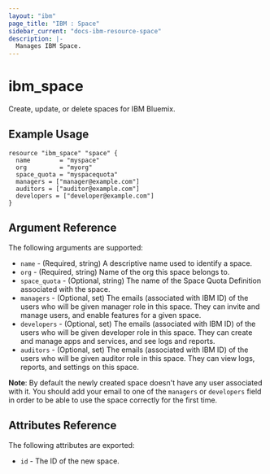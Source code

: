 ```yaml
---
layout: "ibm"
page_title: "IBM : Space"
sidebar_current: "docs-ibm-resource-space"
description: |-
  Manages IBM Space.
---
```


# ibm\_space

Create, update, or delete spaces for IBM Bluemix.

## Example Usage

```hcl
resource "ibm_space" "space" {
  name        = "myspace"
  org         = "myorg"
  space_quota = "myspacequota"
  managers = ["manager@example.com"]
  auditors = ["auditor@example.com"]
  developers = ["developer@example.com"]
}
```

## Argument Reference

The following arguments are supported:

* `name` - (Required, string) A descriptive name used to identify a space.
* `org` - (Required, string) Name of the org this space belongs to.
* `space_quota` - (Optional, string) The name of the Space Quota Definition associated with the space.
* `managers` - (Optional, set) The emails (associated with IBM ID) of the users who will be given manager role in this space. They can invite and manage users, and enable features for a given space.
* `developers` - (Optional, set) The emails (associated with IBM ID) of the users who will be given developer role in this space. They can create and manage apps and services, and see logs and reports.
* `auditors` - (Optional, set) The emails (associated with IBM ID) of the users who will be given auditor role in this space. They can view logs, reports, and settings on this space.

**Note**: By default the newly created space doesn't have any user associated with it. You should add your email to one of the `managers` or `developers` field in order to be able to use the space correctly for the first time.

## Attributes Reference

The following attributes are exported:

* `id` - The ID of the new space.
